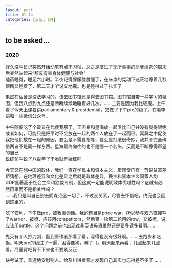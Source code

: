```yaml
---
layout: post
title: 01-14
categories: [日记, 1月]
---
```

## to be asked...

### 2020
好久没写日记突然开始动笔有点不习惯，总之是度过了无所事事的骄奢淫逸的周末后突然站起来“颓废有害身体健康与社会”   
磕药睡觉，睡足六小时。半夜记得朦朦胧胧醒了，在床垫的晃动下迷茫地睁着几秒眼睛又睡着了，第二天才听说又地震。也是睡得过于扎实了  

果然在宿舍是没法学习的，该去图书馆还是得去图书馆。图书馆自带一种学习的氛围，但我八点到九点还是断断续续地睡着好几次。……主要是因为我比较废。上午看了今天上课要讲parliamentary & presidential，又做了下午pre的稿子。在看李娟和一些微信公众号。  

中午随便吃了个饭又在代餐我服了，王杰希和星海放一起类比自己并没有觉得很绝或者如何，可能只是把平时不会放在一起的两个人放在了一起而已。冥冥之中促使我把他们放在一起的原因，要么是不需要指导，要么是打法很奇妙，我并不完全确信两者不是同一样东西。星海最终向往的也不是哪一个名头，反而是不断挣得声望的自己  
说练仿写说了八百年了干脆就开始练吧  

今天又在想中国的政体，我们一直在学民主和资本主义，宏观专门有一节说贫富差距猜想，在地理差异和文化差异之后就是政体差异，民主和资本主义国家人均GDP显著高于社会主义和独裁专制，但这就一定能说明政体优越性吗？这就有必然因果而不是相关性吗？  
……我只是叫自己别去阴谋论这一切了，不过没关系，尽管去怀疑吧，终究也会回到这里的。  

吃了安利，下午做pre，被教授训话。我的题目是price war，所以参与双方直接写了warrior，被喷，应该用competitors，然后第一轮第二轮用的row，又被喷，说应该用battle。这个问题之前也出现过非英语母语果然还是要多读多看啊……  

鬼灭有个人抄刀剑，翻到原作者那看了看，写得也没有很好啊。……去跑步和吃饭。明天pre的稿过了一遍，困得像狗，睡了（。明天起来再看，几点起来几点看。尽量背吧背不下来也不要紧反正  

快考试了，普通地安慰别人。给及川讲微观才发现自己其实也忘得差不多了……  
